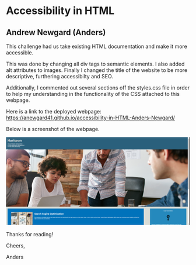 # Accessibility in HTML
## Andrew Newgard (Anders)

This challenge had us take existing HTML documentation and make it more accessible. 

This was done by changing all div tags to semantic elements. I also added alt attributes to images. 
Finally I changed the title of the website to be more descriptive, furthering accessibilty and SEO. 

Additionally, I commented out several sections off the styles.css file in order to help my understanding
in the functionality of the CSS attached to this webpage. 

Here is a link to the deployed webpage:
https://anewgard41.github.io/accessibility-in-HTML-Anders-Newgard/
 

Below is a screenshot of the webpage.

![demo of site](/assets/images/demo-screenshot.png)

Thanks for reading! 

Cheers,

Anders